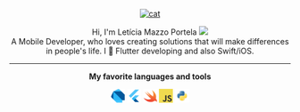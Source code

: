 <p align="center">
  <a href="https://dribbble.com/shots/8230213-World-Sleep-Day">
    <img src="https://cdn.dribbble.com/users/2683272/screenshots/8230213/media/62467bca2a74fb63d14f4dab8e02703c.jpg" alt="cat" max-height="350"/>
  </a>
</p>

 <p align="center">
    Hi, I'm Letícia Mazzo Portela <img src="https://user-images.githubusercontent.com/5679180/79618120-0daffb80-80be-11ea-819e-d2b0fa904d07.gif" width="23px">
    <br>
    A Mobile Developer, who loves creating solutions that will make differences in people's life. I 💙 Flutter developing and also Swift/iOS.
 </p>

 <hr />

<p align="center">
    <b> My favorite languages and tools </b>
</p>

<p align="center">
    <code><img height="25" src="https://raw.githubusercontent.com/leticiamazzoportela/leticiamazzoportela/master/assets/dart.png"></code>
    <code><img height="25" src="https://raw.githubusercontent.com/leticiamazzoportela/leticiamazzoportela/master/assets/flutter.png"></code>
    <code><img height="25" src="https://raw.githubusercontent.com/leticiamazzoportela/leticiamazzoportela/master/assets/swift.webp"></code>
    <code><img height="25" src="https://raw.githubusercontent.com/leticiamazzoportela/leticiamazzoportela/master/assets/javascript.png"></code>
    <code><img height="25" src="https://raw.githubusercontent.com/leticiamazzoportela/leticiamazzoportela/master/assets/python.png"></code>
</p>

